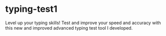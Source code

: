 # typing-test1
Level up your typing skills!  Test and improve your speed and accuracy with this new and improved advanced typing test tool I developed.
